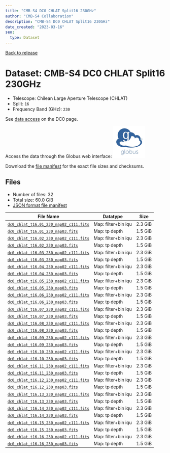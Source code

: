 ```yaml
---
title: "CMB-S4 DC0 CHLAT Split16 230GHz"
author: "CMB-S4 Collaboration"
description: "CMB-S4 DC0 CHLAT Split16 230GHz"
date_created: "2023-03-16"
seo:
  type: Dataset
---
```


[Back to release](./dc0.html#datasets)

# Dataset: CMB-S4 DC0 CHLAT Split16 230GHz

- Telescope: Chilean Large Aperture Telescope (CHLAT) 
- Split: `16`
- Frequency Band (GHz): `230`

See [data access](./dc0.html#data-access) on the DC0 page.

Access the data through the Globus web interface: [![Download via Globus](images/globus-logo.png)](https://app.globus.org/file-manager?origin_id=38f01147-f09e-483d-a552-3866669a846d&origin_path=%2Fdatareleases%2Fdc0%2Fmission%2Fchlat%2Fsplit16%2F230%2F)

Download the [file manifest](https://g-456d30.0ed28.75bc.data.globus.org/datareleases/dc0/mission/chlat/split16/230/manifest.json) for the exact file sizes and checksums.

## Files

- Number of files: 32
- Total size: 60.0 GiB
- [JSON format file manifest](https://g-456d30.0ed28.75bc.data.globus.org/datareleases/dc0/mission/chlat/split16/230/manifest.json)

|                                                                               File Name                                                                               |      Datatype       |  Size   |
| --------------------------------------------------------------------------------------------------------------------------------------------------------------------- | ------------------- | ------- |
| [`dc0_chlat_t16.01_230_map02_c111.fits`](https://g-456d30.0ed28.75bc.data.globus.org/datareleases/dc0/mission/chlat/split16/230/dc0_chlat_t16.01_230_map02_c111.fits) | Map: filter+bin iqu | 2.3 GiB |
| [`dc0_chlat_t16.01_230_map03.fits`](https://g-456d30.0ed28.75bc.data.globus.org/datareleases/dc0/mission/chlat/split16/230/dc0_chlat_t16.01_230_map03.fits)           | Map: tp depth       | 1.5 GiB |
| [`dc0_chlat_t16.02_230_map02_c111.fits`](https://g-456d30.0ed28.75bc.data.globus.org/datareleases/dc0/mission/chlat/split16/230/dc0_chlat_t16.02_230_map02_c111.fits) | Map: filter+bin iqu | 2.3 GiB |
| [`dc0_chlat_t16.02_230_map03.fits`](https://g-456d30.0ed28.75bc.data.globus.org/datareleases/dc0/mission/chlat/split16/230/dc0_chlat_t16.02_230_map03.fits)           | Map: tp depth       | 1.5 GiB |
| [`dc0_chlat_t16.03_230_map02_c111.fits`](https://g-456d30.0ed28.75bc.data.globus.org/datareleases/dc0/mission/chlat/split16/230/dc0_chlat_t16.03_230_map02_c111.fits) | Map: filter+bin iqu | 2.3 GiB |
| [`dc0_chlat_t16.03_230_map03.fits`](https://g-456d30.0ed28.75bc.data.globus.org/datareleases/dc0/mission/chlat/split16/230/dc0_chlat_t16.03_230_map03.fits)           | Map: tp depth       | 1.5 GiB |
| [`dc0_chlat_t16.04_230_map02_c111.fits`](https://g-456d30.0ed28.75bc.data.globus.org/datareleases/dc0/mission/chlat/split16/230/dc0_chlat_t16.04_230_map02_c111.fits) | Map: filter+bin iqu | 2.3 GiB |
| [`dc0_chlat_t16.04_230_map03.fits`](https://g-456d30.0ed28.75bc.data.globus.org/datareleases/dc0/mission/chlat/split16/230/dc0_chlat_t16.04_230_map03.fits)           | Map: tp depth       | 1.5 GiB |
| [`dc0_chlat_t16.05_230_map02_c111.fits`](https://g-456d30.0ed28.75bc.data.globus.org/datareleases/dc0/mission/chlat/split16/230/dc0_chlat_t16.05_230_map02_c111.fits) | Map: filter+bin iqu | 2.3 GiB |
| [`dc0_chlat_t16.05_230_map03.fits`](https://g-456d30.0ed28.75bc.data.globus.org/datareleases/dc0/mission/chlat/split16/230/dc0_chlat_t16.05_230_map03.fits)           | Map: tp depth       | 1.5 GiB |
| [`dc0_chlat_t16.06_230_map02_c111.fits`](https://g-456d30.0ed28.75bc.data.globus.org/datareleases/dc0/mission/chlat/split16/230/dc0_chlat_t16.06_230_map02_c111.fits) | Map: filter+bin iqu | 2.3 GiB |
| [`dc0_chlat_t16.06_230_map03.fits`](https://g-456d30.0ed28.75bc.data.globus.org/datareleases/dc0/mission/chlat/split16/230/dc0_chlat_t16.06_230_map03.fits)           | Map: tp depth       | 1.5 GiB |
| [`dc0_chlat_t16.07_230_map02_c111.fits`](https://g-456d30.0ed28.75bc.data.globus.org/datareleases/dc0/mission/chlat/split16/230/dc0_chlat_t16.07_230_map02_c111.fits) | Map: filter+bin iqu | 2.3 GiB |
| [`dc0_chlat_t16.07_230_map03.fits`](https://g-456d30.0ed28.75bc.data.globus.org/datareleases/dc0/mission/chlat/split16/230/dc0_chlat_t16.07_230_map03.fits)           | Map: tp depth       | 1.5 GiB |
| [`dc0_chlat_t16.08_230_map02_c111.fits`](https://g-456d30.0ed28.75bc.data.globus.org/datareleases/dc0/mission/chlat/split16/230/dc0_chlat_t16.08_230_map02_c111.fits) | Map: filter+bin iqu | 2.3 GiB |
| [`dc0_chlat_t16.08_230_map03.fits`](https://g-456d30.0ed28.75bc.data.globus.org/datareleases/dc0/mission/chlat/split16/230/dc0_chlat_t16.08_230_map03.fits)           | Map: tp depth       | 1.5 GiB |
| [`dc0_chlat_t16.09_230_map02_c111.fits`](https://g-456d30.0ed28.75bc.data.globus.org/datareleases/dc0/mission/chlat/split16/230/dc0_chlat_t16.09_230_map02_c111.fits) | Map: filter+bin iqu | 2.3 GiB |
| [`dc0_chlat_t16.09_230_map03.fits`](https://g-456d30.0ed28.75bc.data.globus.org/datareleases/dc0/mission/chlat/split16/230/dc0_chlat_t16.09_230_map03.fits)           | Map: tp depth       | 1.5 GiB |
| [`dc0_chlat_t16.10_230_map02_c111.fits`](https://g-456d30.0ed28.75bc.data.globus.org/datareleases/dc0/mission/chlat/split16/230/dc0_chlat_t16.10_230_map02_c111.fits) | Map: filter+bin iqu | 2.3 GiB |
| [`dc0_chlat_t16.10_230_map03.fits`](https://g-456d30.0ed28.75bc.data.globus.org/datareleases/dc0/mission/chlat/split16/230/dc0_chlat_t16.10_230_map03.fits)           | Map: tp depth       | 1.5 GiB |
| [`dc0_chlat_t16.11_230_map02_c111.fits`](https://g-456d30.0ed28.75bc.data.globus.org/datareleases/dc0/mission/chlat/split16/230/dc0_chlat_t16.11_230_map02_c111.fits) | Map: filter+bin iqu | 2.3 GiB |
| [`dc0_chlat_t16.11_230_map03.fits`](https://g-456d30.0ed28.75bc.data.globus.org/datareleases/dc0/mission/chlat/split16/230/dc0_chlat_t16.11_230_map03.fits)           | Map: tp depth       | 1.5 GiB |
| [`dc0_chlat_t16.12_230_map02_c111.fits`](https://g-456d30.0ed28.75bc.data.globus.org/datareleases/dc0/mission/chlat/split16/230/dc0_chlat_t16.12_230_map02_c111.fits) | Map: filter+bin iqu | 2.3 GiB |
| [`dc0_chlat_t16.12_230_map03.fits`](https://g-456d30.0ed28.75bc.data.globus.org/datareleases/dc0/mission/chlat/split16/230/dc0_chlat_t16.12_230_map03.fits)           | Map: tp depth       | 1.5 GiB |
| [`dc0_chlat_t16.13_230_map02_c111.fits`](https://g-456d30.0ed28.75bc.data.globus.org/datareleases/dc0/mission/chlat/split16/230/dc0_chlat_t16.13_230_map02_c111.fits) | Map: filter+bin iqu | 2.3 GiB |
| [`dc0_chlat_t16.13_230_map03.fits`](https://g-456d30.0ed28.75bc.data.globus.org/datareleases/dc0/mission/chlat/split16/230/dc0_chlat_t16.13_230_map03.fits)           | Map: tp depth       | 1.5 GiB |
| [`dc0_chlat_t16.14_230_map02_c111.fits`](https://g-456d30.0ed28.75bc.data.globus.org/datareleases/dc0/mission/chlat/split16/230/dc0_chlat_t16.14_230_map02_c111.fits) | Map: filter+bin iqu | 2.3 GiB |
| [`dc0_chlat_t16.14_230_map03.fits`](https://g-456d30.0ed28.75bc.data.globus.org/datareleases/dc0/mission/chlat/split16/230/dc0_chlat_t16.14_230_map03.fits)           | Map: tp depth       | 1.5 GiB |
| [`dc0_chlat_t16.15_230_map02_c111.fits`](https://g-456d30.0ed28.75bc.data.globus.org/datareleases/dc0/mission/chlat/split16/230/dc0_chlat_t16.15_230_map02_c111.fits) | Map: filter+bin iqu | 2.3 GiB |
| [`dc0_chlat_t16.15_230_map03.fits`](https://g-456d30.0ed28.75bc.data.globus.org/datareleases/dc0/mission/chlat/split16/230/dc0_chlat_t16.15_230_map03.fits)           | Map: tp depth       | 1.5 GiB |
| [`dc0_chlat_t16.16_230_map02_c111.fits`](https://g-456d30.0ed28.75bc.data.globus.org/datareleases/dc0/mission/chlat/split16/230/dc0_chlat_t16.16_230_map02_c111.fits) | Map: filter+bin iqu | 2.3 GiB |
| [`dc0_chlat_t16.16_230_map03.fits`](https://g-456d30.0ed28.75bc.data.globus.org/datareleases/dc0/mission/chlat/split16/230/dc0_chlat_t16.16_230_map03.fits)           | Map: tp depth       | 1.5 GiB |

